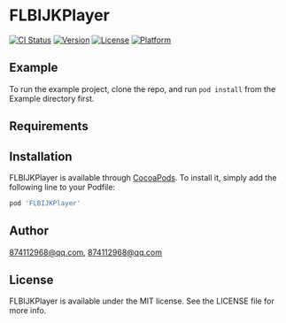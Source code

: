 # FLBIJKPlayer

[![CI Status](https://img.shields.io/travis/874112968@qq.com/FLBIJKPlayer.svg?style=flat)](https://travis-ci.org/874112968@qq.com/FLBIJKPlayer)
[![Version](https://img.shields.io/cocoapods/v/FLBIJKPlayer.svg?style=flat)](https://cocoapods.org/pods/FLBIJKPlayer)
[![License](https://img.shields.io/cocoapods/l/FLBIJKPlayer.svg?style=flat)](https://cocoapods.org/pods/FLBIJKPlayer)
[![Platform](https://img.shields.io/cocoapods/p/FLBIJKPlayer.svg?style=flat)](https://cocoapods.org/pods/FLBIJKPlayer)

## Example

To run the example project, clone the repo, and run `pod install` from the Example directory first.

## Requirements

## Installation

FLBIJKPlayer is available through [CocoaPods](https://cocoapods.org). To install
it, simply add the following line to your Podfile:

```ruby
pod 'FLBIJKPlayer'
```

## Author

874112968@qq.com, 874112968@qq.com

## License

FLBIJKPlayer is available under the MIT license. See the LICENSE file for more info.
